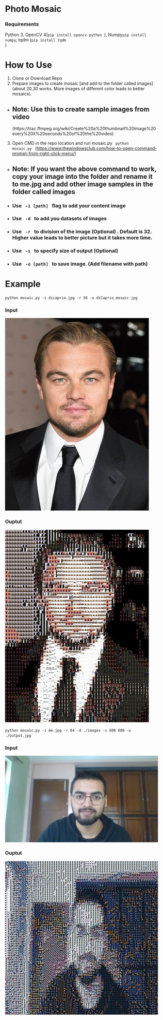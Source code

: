 # Photo Mosaic

### Requirements

Python 3, OpenCV 4(<code>pip install opencv-python </code>), Numpy<code>pip install numpy</code>, tqdm (<code>pip install tqdm </code>)

# How to Use

1. Clone or Download Repo
2. Prepare images to create mosaic [and add to the folder called images] (about 20,30 works. More images of different color leads to better mosaics).

- <h2> Note: Use this to create sample images from video </h2> (https://trac.ffmpeg.org/wiki/Create%20a%20thumbnail%20image%20every%20X%20seconds%20of%20the%20video)

3. Open CMD in the repo location and run mosaic.py <code> python mosaic.py </code> (https://www.thewindowsclub.com/how-to-open-command-prompt-from-right-click-menu/)

- <h2> Note: If you want the above command to work, copy your image into the folder and rename it to me.jpg and add other image samples in the folder called images</h2>
- <h3> Use <code> -i [path] </code> flag to add your content image
- <h3> Use <code> -d </code> to add you datasets of images
- <h3> Use <code> -r </code> to division of the image (Optional) . <b> Default is 32. Higher value leads to better picture but it takes more time. </b>
- <h3> Use <code> -s </code> to specify size of output (Optional)
- <h3> Use <code> -o [path] </code> to save image. (Add filename with path)

<h1> Example </h1>
<code>python mosaic.py -i dicaprio.jpg -r 50 -o diCaprio_mosaic.jpg</code>
<h3> Input </h3>
<img src='dicaprio.jpg'>
<h3> Ouptut </h3>
<img src="diCaprio_mosaic.jpg"></img>

<code>python mosaic.py -i me.jpg -r 64 -d ./images -s 600 600 -o ./output.jpg </code>

<h3> Input </h3>
<img src='me.jpg'>
<h3> Ouptut </h3>
<img src="me_output.jpg">
